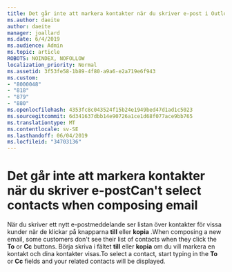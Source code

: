 ```yaml
---
title: Det går inte att markera kontakter när du skriver e-post i Outlook.com
ms.author: daeite
author: daeite
manager: joallard
ms.date: 6/4/2019
ms.audience: Admin
ms.topic: article
ROBOTS: NOINDEX, NOFOLLOW
localization_priority: Normal
ms.assetid: 3f53fe58-1b89-4f80-a9a6-e2a719e6f943
ms.custom:
- "8000048"
- "818"
- "879"
- "880"
ms.openlocfilehash: 4353fc8c043524f15b24e1949bed47d1ad1c5023
ms.sourcegitcommit: 6d341637dbb14e90726a1ce1d68f077ace9bb765
ms.translationtype: MT
ms.contentlocale: sv-SE
ms.lasthandoff: 06/04/2019
ms.locfileid: "34703136"
---
```

# <a name="cant-select-contacts-when-composing-email"></a><span data-ttu-id="b450a-102">Det går inte att markera kontakter när du skriver e-post</span><span class="sxs-lookup"><span data-stu-id="b450a-102">Can't select contacts when composing email</span></span>

<span data-ttu-id="b450a-103">När du skriver ett nytt e-postmeddelande ser listan över kontakter för vissa kunder när de klickar på knapparna **till** eller **kopia** .</span><span class="sxs-lookup"><span data-stu-id="b450a-103">When composing a new email, some customers don't see their list of contacts when they click the **To** or **Cc** buttons.</span></span> <span data-ttu-id="b450a-104">Börja skriva i fältet **till** eller **kopia** om du vill markera en kontakt och dina kontakter visas.</span><span class="sxs-lookup"><span data-stu-id="b450a-104">To select a contact, start typing in the **To** or **Cc** fields and your related contacts will be displayed.</span></span>